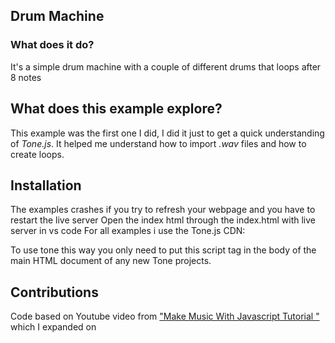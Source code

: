 ## Drum Machine
### What does it do?
It's a simple drum machine with a couple of different drums that loops after 8 notes
## What does this example explore?
This example was the first one I did, I did it just to get a quick understanding of *Tone.js*. It helped me understand how to import *.wav* files and how to create loops.
## Installation
The examples crashes if you try to refresh your webpage and you have to restart the live server
Open the index html through the index.html with live server in vs code
For all examples i use the Tone.js CDN:
> <script src="https://cdnjs.cloudflare.com/ajax/libs/tone/14.8.10/Tone.js"></script>
To use tone this way you only need to put this script tag in the body of the main HTML document of any new Tone projects.
## Contributions
Code based on Youtube video from ["Make Music With Javascript Tutorial "](https://www.youtube.com/watch?v=8T4SCksjrQ4) which I expanded on 